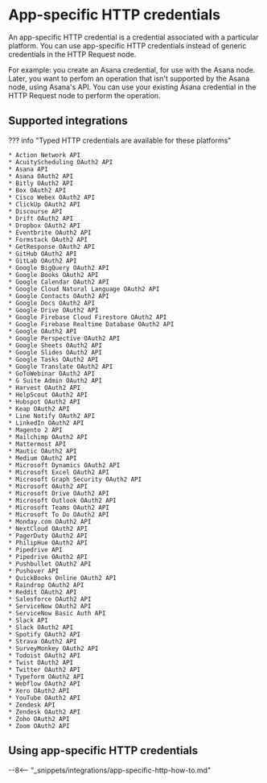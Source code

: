 # App-specific HTTP credentials

An app-specific HTTP credential is a credential associated with a particular platform. You can use app-specific HTTP credentials instead of generic credentials in the HTTP Request node.

For example: you create an Asana credential, for use with the Asana node. Later, you want to perfom an operation that isn't supported by the Asana node, using Asana's API. You can use your existing Asana credential in the HTTP Request node to perform the operation.

## Supported integrations

??? info "Typed HTTP credentials are available for these platforms"

    * Action Network API
    * AcuityScheduling OAuth2 API
    * Asana API
    * Asana OAuth2 API
    * Bitly OAuth2 API
    * Box OAuth2 API
    * Cisco Webex OAuth2 API
    * ClickUp OAuth2 API
    * Discourse API
    * Drift OAuth2 API
    * Dropbox OAuth2 API
    * Eventbrite OAuth2 API
    * Formstack OAuth2 API
    * GetResponse OAuth2 API
    * GitHub OAuth2 API
    * GitLab OAuth2 API
    * Google BigQuery OAuth2 API
    * Google Books OAuth2 API
    * Google Calendar OAuth2 API
    * Google Cloud Natural Language OAuth2 API
    * Google Contacts OAuth2 API
    * Google Docs OAuth2 API
    * Google Drive OAuth2 API
    * Google Firebase Cloud Firestore OAuth2 API
    * Google Firebase Realtime Database OAuth2 API
    * Google OAuth2 API
    * Google Perspective OAuth2 API
    * Google Sheets OAuth2 API
    * Google Slides OAuth2 API
    * Google Tasks OAuth2 API
    * Google Translate OAuth2 API
    * GoToWebinar OAuth2 API
    * G Suite Admin OAuth2 API
    * Harvest OAuth2 API
    * HelpScout OAuth2 API
    * Hubspot OAuth2 API
    * Keap OAuth2 API
    * Line Notify OAuth2 API
    * LinkedIn OAuth2 API
    * Magento 2 API
    * Mailchimp OAuth2 API
    * Mattermost API
    * Mautic OAuth2 API
    * Medium OAuth2 API
    * Microsoft Dynamics OAuth2 API
    * Microsoft Excel OAuth2 API
    * Microsoft Graph Security OAuth2 API
    * Microsoft OAuth2 API
    * Microsoft Drive OAuth2 API
    * Microsoft Outlook OAuth2 API
    * Microsoft Teams OAuth2 API
    * Microsoft To Do OAuth2 API
    * Monday.com OAuth2 API
    * NextCloud OAuth2 API
    * PagerDuty OAuth2 API
    * PhilipHue OAuth2 API
    * Pipedrive API
    * Pipedrive OAuth2 API
    * Pushbullet OAuth2 API
    * Pushover API
    * QuickBooks Online OAuth2 API
    * Raindrop OAuth2 API
    * Reddit OAuth2 API
    * Salesforce OAuth2 API
    * ServiceNow OAuth2 API
    * ServiceNow Basic Auth API
    * Slack API
    * Slack OAuth2 API
    * Spotify OAuth2 API
    * Strava OAuth2 API
    * SurveyMonkey OAuth2 API
    * Todoist OAuth2 API
    * Twist OAuth2 API
    * Twitter OAuth2 API
    * Typeform OAuth2 API
    * Webflow OAuth2 API
    * Xero OAuth2 API
    * YouTube OAuth2 API
    * Zendesk API
    * Zendesk OAuth2 API
    * Zoho OAuth2 API
    * Zoom OAuth2 API

## Using app-specific HTTP credentials

--8<-- "_snippets/integrations/app-specific-http-how-to.md"